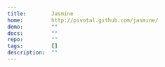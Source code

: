 ```yaml
---
title:        Jasmine
home:         http://pivotal.github.com/jasmine/
demo:         ""
docs:         ""
repo:         ""
tags:         []
description:  ""
---
```


